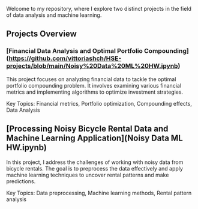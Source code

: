 Welcome to my repository, where I explore two distinct projects in the field of data analysis and machine learning.

## Projects Overview
### [Financial Data Analysis and Optimal Portfolio Compounding] (https://github.com/vittoriashch/HSE-projects/blob/main/Noisy%20Data%20ML%20HW.ipynb)

This project focuses on analyzing financial data to tackle the optimal portfolio compounding problem. It involves examining various financial metrics and implementing algorithms to optimize investment strategies.

Key Topics: Financial metrics, Portfolio optimization, Compounding effects, Data Analysis

## **[Processing Noisy Bicycle Rental Data and Machine Learning Application](Noisy Data ML HW.ipynb)**
In this project, I address the challenges of working with noisy data from bicycle rentals. The goal is to preprocess the data effectively and apply machine learning techniques to uncover rental patterns and make predictions.

Key Topics: Data preprocessing, Machine learning methods, Rental pattern analysis

